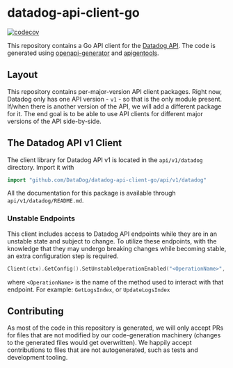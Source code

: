 # datadog-api-client-go

[![codecov](https://codecov.io/gh/DataDog/datadog-api-client-go/branch/master/graph/badge.svg?token=9Vx8eU0VlA)](https://codecov.io/gh/DataDog/datadog-api-client-go)

This repository contains a Go API client for the [Datadog API](https://docs.datadoghq.com/api/).
The code is generated using [openapi-generator](https://github.com/OpenAPITools/openapi-generator)
and [apigentools](https://github.com/DataDog/apigentools).

## Layout

This repository contains per-major-version API client packages. Right
now, Datadog only has one API version - `v1` - so that is the only module present. If/when
there is another version of the API, we will add a different package for it. The end goal is
to be able to use API clients for different major versions of the API side-by-side.

## The Datadog API v1 Client

The client library for Datadog API v1 is located in the `api/v1/datadog` directory. Import it with

```go
import "github.com/DataDog/datadog-api-client-go/api/v1/datadog"
```

All the documentation for this package is available through `api/v1/datadog/README.md`.


### Unstable Endpoints

This client includes access to Datadog API endpoints while they are in an unstable state and subject to change. To utilize these endpoints, with the knowledge that they may undergo breaking changes while becoming stable, an extra configuration step is required.

```go
Client(ctx).GetConfig().SetUnstableOperationEnabled("<OperationName>", true)
```

where `<OperationName>` is the name of the method used to interact with that endpoint. For example: `GetLogsIndex`, or `UpdateLogsIndex`

## Contributing

As most of the code in this repository is generated, we will only accept PRs for files
that are not modified by our code-generation machinery (changes to the generated files
would get overwritten). We happily accept contributions to files that are not autogenerated, such as tests and development tooling.

